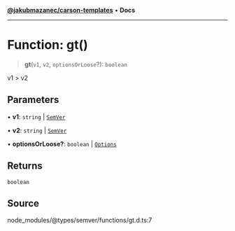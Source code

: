 [**@jakubmazanec/carson-templates**](../../../README.md) • **Docs**

---

# Function: gt()

> **gt**(`v1`, `v2`, `optionsOrLoose`?): `boolean`

v1 > v2

## Parameters

• **v1**: `string` \| [`SemVer`](../classes/SemVer.md)

• **v2**: `string` \| [`SemVer`](../classes/SemVer.md)

• **optionsOrLoose?**: `boolean` \| [`Options`](../interfaces/Options.md)

## Returns

`boolean`

## Source

node_modules/@types/semver/functions/gt.d.ts:7
